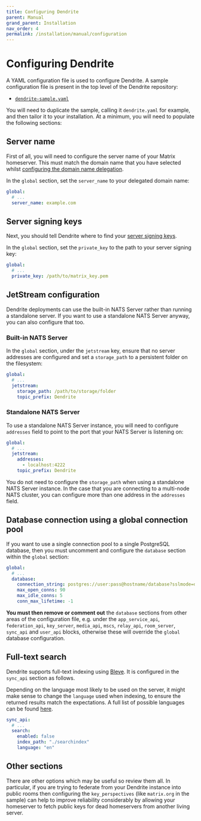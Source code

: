 ```yaml
---
title: Configuring Dendrite
parent: Manual
grand_parent: Installation
nav_order: 4
permalink: /installation/manual/configuration
---
```


# Configuring Dendrite

A YAML configuration file is used to configure Dendrite. A sample configuration file is
present in the top level of the Dendrite repository:

* [`dendrite-sample.yaml`](https://github.com/matrix-org/dendrite/blob/main/dendrite-sample.yaml)

You will need to duplicate the sample, calling it `dendrite.yaml` for example, and then
tailor it to your installation. At a minimum, you will need to populate the following
sections:

## Server name

First of all, you will need to configure the server name of your Matrix homeserver.
This must match the domain name that you have selected whilst [configuring the domain
name delegation](../domainname#delegation).

In the `global` section, set the `server_name` to your delegated domain name:

```yaml
global:
  # ...
  server_name: example.com
```

## Server signing keys

Next, you should tell Dendrite where to find your [server signing keys](signingkeys).

In the `global` section, set the `private_key` to the path to your server signing key:

```yaml
global:
  # ...
  private_key: /path/to/matrix_key.pem
```

## JetStream configuration

Dendrite deployments can use the built-in NATS Server rather than running a standalone
server. If you want to use a standalone NATS Server anyway, you can also configure that too.

### Built-in NATS Server

In the `global` section, under the `jetstream` key, ensure that no server addresses are
configured and set a `storage_path` to a persistent folder on the filesystem:

```yaml
global:
  # ...
  jetstream:
    storage_path: /path/to/storage/folder
    topic_prefix: Dendrite
```

### Standalone NATS Server

To use a standalone NATS Server instance, you will need to configure `addresses` field
to point to the port that your NATS Server is listening on:

```yaml
global:
  # ...
  jetstream:
    addresses:
      - localhost:4222
    topic_prefix: Dendrite
```

You do not need to configure the `storage_path` when using a standalone NATS Server instance.
In the case that you are connecting to a multi-node NATS cluster, you can configure more than
one address in the `addresses` field.

## Database connection using a global connection pool

If you want to use a single connection pool to a single PostgreSQL database, 
then you must uncomment and configure the `database` section within the `global` section:

```yaml
global:
  # ...
  database:
    connection_string: postgres://user:pass@hostname/database?sslmode=disable
    max_open_conns: 90
    max_idle_conns: 5
    conn_max_lifetime: -1
```

**You must then remove or comment out** the `database` sections from other areas of the
configuration file, e.g. under the `app_service_api`, `federation_api`, `key_server`,
`media_api`, `mscs`, `relay_api`, `room_server`, `sync_api` and `user_api` blocks, otherwise
these will override the `global` database configuration.

## Full-text search

Dendrite supports full-text indexing using [Bleve](https://github.com/blevesearch/bleve). It is configured in the `sync_api` section as follows.

Depending on the language most likely to be used on the server, it might make sense to change the `language` used when indexing, 
to ensure the returned results match the expectations. A full list of possible languages 
can be found [here](https://github.com/matrix-org/dendrite/blob/5b73592f5a4dddf64184fcbe33f4c1835c656480/internal/fulltext/bleve.go#L25-L46).

```yaml
sync_api:
  # ...
  search:
    enabled: false
    index_path: "./searchindex"
    language: "en"
```

## Other sections

There are other options which may be useful so review them all. In particular, if you are
trying to federate from your Dendrite instance into public rooms then configuring the
`key_perspectives` (like `matrix.org` in the sample) can help to improve reliability
considerably by allowing your homeserver to fetch public keys for dead homeservers from
another living server.
